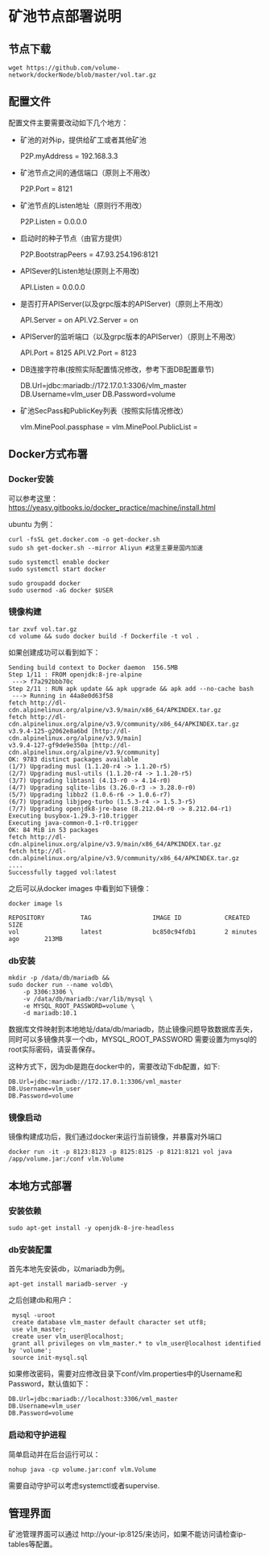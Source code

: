 # 矿池节点部署说明

## 节点下载

	wget https://github.com/volume-network/dockerNode/blob/master/vol.tar.gz

## 配置文件
	
配置文件主要需要改动如下几个地方：
	

- 矿池的对外ip，提供给矿工或者其他矿池
	
	P2P.myAddress = 192.168.3.3

- 矿池节点之间的通信端口（原则上不用改）

	P2P.Port = 8121

- 矿池节点的Listen地址（原则行不用改）

	P2P.Listen = 0.0.0.0

- 启动时的种子节点（由官方提供）

	P2P.BootstrapPeers = 47.93.254.196:8121

- APISever的Listen地址(原则上不用改)

	API.Listen = 0.0.0.0

- 是否打开APIServer(以及grpc版本的APIServer)（原则上不用改）

	
	API.Server = on
	API.V2.Server = on

- APIServer的监听端口（以及grpc版本的APIServer）（原则上不用改）


	API.Port = 8125
	API.V2.Port = 8123
 
- DB连接字符串(按照实际配置情况修改，参考下面DB配置章节)

	DB.Url=jdbc:mariadb://172.17.0.1:3306/vlm_master
	DB.Username=vlm_user
	DB.Password=volume

- 矿池SecPass和PublicKey列表（按照实际情况修改）

	vlm.MinePool.passphase = 
	vlm.MinePool.PublicList = 


## Docker方式布署

### Docker安装

可以参考这里：https://yeasy.gitbooks.io/docker_practice/machine/install.html

ubuntu 为例：
	
	curl -fsSL get.docker.com -o get-docker.sh 
	sudo sh get-docker.sh --mirror Aliyun #这里主要是国内加速

	sudo systemctl enable docker
	sudo systemctl start docker

	sudo groupadd docker
	sudo usermod -aG docker $USER

### 镜像构建

	tar zxvf vol.tar.gz 
	cd volume && sudo docker build -f Dockerfile -t vol .

如果创建成功可以看到如下：
	
	Sending build context to Docker daemon  156.5MB
	Step 1/11 : FROM openjdk:8-jre-alpine
	 ---> f7a292bbb70c
	Step 2/11 : RUN apk update && apk upgrade && apk add --no-cache bash
	 ---> Running in 44a8e0d63f58
	fetch http://dl-cdn.alpinelinux.org/alpine/v3.9/main/x86_64/APKINDEX.tar.gz
	fetch http://dl-cdn.alpinelinux.org/alpine/v3.9/community/x86_64/APKINDEX.tar.gz
	v3.9.4-125-g2062e8a6bd [http://dl-cdn.alpinelinux.org/alpine/v3.9/main]
	v3.9.4-127-gf9de9e350a [http://dl-cdn.alpinelinux.org/alpine/v3.9/community]
	OK: 9783 distinct packages available
	(1/7) Upgrading musl (1.1.20-r4 -> 1.1.20-r5)
	(2/7) Upgrading musl-utils (1.1.20-r4 -> 1.1.20-r5)
	(3/7) Upgrading libtasn1 (4.13-r0 -> 4.14-r0)
	(4/7) Upgrading sqlite-libs (3.26.0-r3 -> 3.28.0-r0)
	(5/7) Upgrading libbz2 (1.0.6-r6 -> 1.0.6-r7)
	(6/7) Upgrading libjpeg-turbo (1.5.3-r4 -> 1.5.3-r5)
	(7/7) Upgrading openjdk8-jre-base (8.212.04-r0 -> 8.212.04-r1)
	Executing busybox-1.29.3-r10.trigger
	Executing java-common-0.1-r0.trigger
	OK: 84 MiB in 53 packages
	fetch http://dl-cdn.alpinelinux.org/alpine/v3.9/main/x86_64/APKINDEX.tar.gz
	fetch http://dl-cdn.alpinelinux.org/alpine/v3.9/community/x86_64/APKINDEX.tar.gz
	....
	Successfully tagged vol:latest


之后可以从docker images 中看到如下镜像：

	docker image ls
	
	REPOSITORY          TAG                 IMAGE ID            CREATED             SIZE
	vol             	latest              bc850c94fdb1        2 minutes ago       213MB


### db安装

	mkdir -p /data/db/mariadb && 
	sudo docker run --name voldb\
	    -p 3306:3306 \
	    -v /data/db/mariadb:/var/lib/mysql \
	    -e MYSQL_ROOT_PASSWORD=volume \
	    -d mariadb:10.1
	
数据库文件映射到本地地址/data/db/mariadb，防止镜像问题导致数据库丢失，同时可以多镜像共享一个db，MYSQL_ROOT_PASSWORD 需要设置为mysql的root实际密码，请妥善保存。

这种方式下，因为db是跑在docker中的，需要改动下db配置，如下:

	DB.Url=jdbc:mariadb://172.17.0.1:3306/vml_master
	DB.Username=vlm_user
	DB.Password=volume

### 镜像启动
	
镜像构建成功后，我们通过docker来运行当前镜像，并暴露对外端口

	docker run -it -p 8123:8123 -p 8125:8125 -p 8121:8121 vol java /app/volume.jar:/conf vlm.Volume 


## 本地方式部署
	

### 安装依赖

	sudo apt-get install -y openjdk-8-jre-headless

### db安装配置

首先本地先安装db，以mariadb为例。

	apt-get install mariadb-server -y

之后创建db和用户：
	
	 mysql -uroot
	 create database vlm_master default character set utf8;
	 use vlm_master;
	 create user vlm_user@localhost;
	 grant all privileges on vlm_master.* to vlm_user@localhost identified by 'volume';
	 source init-mysql.sql

如果修改密码，需要对应修改目录下conf/vlm.properties中的Username和Password，默认值如下：

	DB.Url=jdbc:mariadb://localhost:3306/vml_master
	DB.Username=vlm_user
	DB.Password=volume

### 启动和守护进程

简单启动并在后台运行可以：

	nohup java -cp volume.jar:conf vlm.Volume

需要自动守护可以考虑systemctl或者supervise.


## 管理界面

矿池管理界面可以通过 http://your-ip:8125/来访问，如果不能访问请检查ip-tables等配置。
